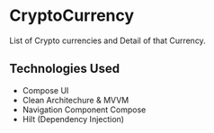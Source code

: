 # CryptoCurrency
List of Crypto currencies and Detail of that Currency.

## Technologies Used
- Compose UI
- Clean Architechure & MVVM
- Navigation Component Compose
- Hilt (Dependency Injection)

